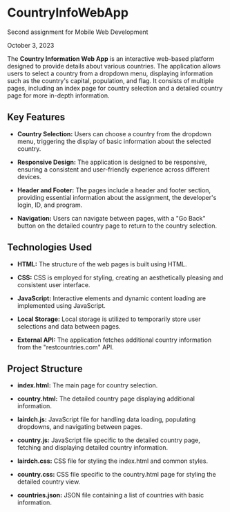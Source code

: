 # CountryInfoWebApp

Second assignment for Mobile Web Development

October 3, 2023

The **Country Information Web App** is an interactive web-based platform designed to provide details about various countries. The application allows users to select a country from a dropdown menu, displaying information such as the country's capital, population, and flag. It consists of multiple pages, including an index page for country selection and a detailed country page for more in-depth information.

## Key Features

- **Country Selection:** Users can choose a country from the dropdown menu, triggering the display of basic information about the selected country.

- **Responsive Design:** The application is designed to be responsive, ensuring a consistent and user-friendly experience across different devices.

- **Header and Footer:** The pages include a header and footer section, providing essential information about the assignment, the developer's login, ID, and program.

- **Navigation:** Users can navigate between pages, with a "Go Back" button on the detailed country page to return to the country selection.

## Technologies Used

- **HTML:** The structure of the web pages is built using HTML.

- **CSS:** CSS is employed for styling, creating an aesthetically pleasing and consistent user interface.

- **JavaScript:** Interactive elements and dynamic content loading are implemented using JavaScript.

- **Local Storage:** Local storage is utilized to temporarily store user selections and data between pages.

- **External API:** The application fetches additional country information from the "restcountries.com" API.

## Project Structure

- **index.html:** The main page for country selection.
  
- **country.html:** The detailed country page displaying additional information.
  
- **lairdch.js:** JavaScript file for handling data loading, populating dropdowns, and navigating between pages.
  
- **country.js:** JavaScript file specific to the detailed country page, fetching and displaying detailed country information.
  
- **lairdch.css:** CSS file for styling the index.html and common styles.
  
- **country.css:** CSS file specific to the country.html page for styling the detailed country view.

- **countries.json:** JSON file containing a list of countries with basic information.
